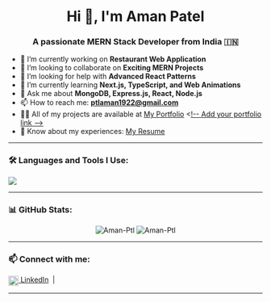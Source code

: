 <h1 align="center">Hi 👋, I'm Aman Patel</h1>
<h3 align="center">A passionate MERN Stack Developer from India 🇮🇳</h3>

- 🔭 I’m currently working on **Restaurant Web Application**
- 👯 I’m looking to collaborate on **Exciting MERN Projects**
- 🤝 I’m looking for help with **Advanced React Patterns**
- 🌱 I’m currently learning **Next.js, TypeScript, and Web Animations**
- 💬 Ask me about **MongoDB, Express.js, React, Node.js**
- 📫 How to reach me: **ptlaman1922@gmail.com**
- 👨‍💻 All of my projects are available at [My Portfolio](#) <[!-- Add your portfolio link --](https://react-portfolio-delta-woad.vercel.app)>
- 📄 Know about my experiences: [My Resume](#) <!-- Add your resume link -->


---

### 🛠️ Languages and Tools I Use:

<p align="left">
  <img src="https://skillicons.dev/icons?i=html,css,js,react,nodejs,express,mongodb,tailwind,vite,git,github,postman" />
</p>

---

### 📊 GitHub Stats:

<p align="center">
  <img src="https://github-readme-stats.vercel.app/api?username=Aman-Ptl&show_icons=true&locale=en" alt="Aman-Ptl" />
  <img src="https://github-readme-streak-stats.herokuapp.com/?user=Aman-Ptl" alt="Aman-Ptl" />
</p>

---

### 📫 Connect with me:

<p align="left">
  <a href="https://www.linkedin.com/in/amanpateljnv/" target="blank"> <img align="center" src="https://cdn.jsdelivr.net/npm/simple-icons@v3/icons/linkedin.svg" alt="linkedin" height="20" width="20" /> LinkedIn</a>  
  &nbsp;|&nbsp;
</p>

---
